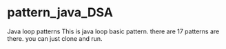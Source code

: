 # pattern_java_DSA
Java loop patterns
This is java loop basic pattern. 
there are 17 patterns are there.
you can just clone and run.
